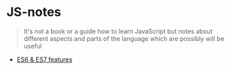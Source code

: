 # JS-notes
> It's not a book or a guide how to learn JavaScript but notes about different aspects and parts of the language which are possibly will be useful

- [ES6 & ES7 features](./ES6-ES7-features)
